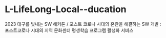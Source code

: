 # L-LifeLong-Local--ducation
2023 대구를 빛내는 SW 해커톤 / 포스트 코로나 시대의 혼란을 해결하는 SW 개발 : 포스트코로나 시대의 지역 문화센터 평생학습 프로그램 활성화 서비스
